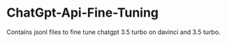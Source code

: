 # ChatGpt-Api-Fine-Tuning
Contains jsonl files to fine tune chatgpt 3.5 turbo on davinci and 3.5 turbo.
